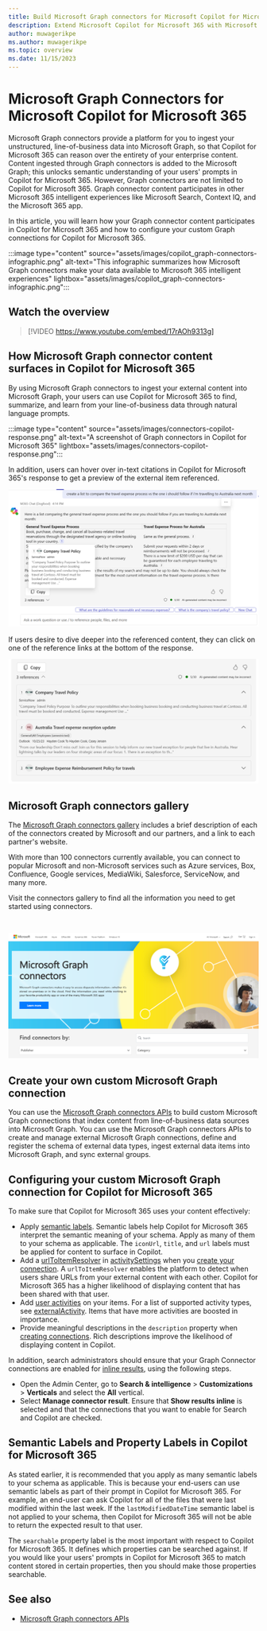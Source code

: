 ```yaml
---
title: Build Microsoft Graph connectors for Microsoft Copilot for Microsoft 365
description: Extend Microsoft Copilot for Microsoft 365 with Microsoft Graph connectors
author: muwagerikpe
ms.author: muwagerikpe
ms.topic: overview
ms.date: 11/15/2023
---
```


# Microsoft Graph Connectors for Microsoft Copilot for Microsoft 365

Microsoft Graph connectors provide a platform for you to ingest your unstructured, line-of-business data into Microsoft Graph, so that Copilot for Microsoft 365 can reason over the entirety of your enterprise content. Content ingested through Graph connectors is added to the Microsoft Graph; this unlocks semantic understanding of your users' prompts in Copilot for Microsoft 365. However, Graph connectors are not limited to Copilot for Microsoft 365. Graph connector content participates in other Microsoft 365 intelligent experiences like Microsoft Search, Context IQ, and the Microsoft 365 app.

In this article, you will learn how your Graph connector content participates in Copilot for Microsoft 365 and how to configure your custom Graph connections for Copilot for Microsoft 365.

:::image type="content" source="assets/images/copilot_graph-connectors-infographic.png" alt-text="This infographic summarizes how Microsoft Graph connectors make your data available to Microsoft 365 intelligent experiences" lightbox="assets/images/copilot_graph-connectors-infographic.png":::

## Watch the overview

> [!VIDEO https://www.youtube.com/embed/17rAOh9313g]

## How Microsoft Graph connector content surfaces in Copilot for Microsoft 365

By using Microsoft Graph connectors to ingest your external content into Microsoft Graph, your users can use Copilot for Microsoft 365 to find, summarize, and learn from your line-of-business data through natural language prompts.

:::image type="content" source="assets/images/connectors-copilot-response.png" alt-text="A screenshot of Graph connectors in Copilot for Microsoft 365" lightbox="assets/images/connectors-copilot-response.png":::

In addition, users can hover over in-text citations in Copilot for Microsoft 365's response to get a preview of the external item referenced.

![A screenshot of hovering over a Graph connectors response in Copilot for Microsoft 365](assets/images/connectors-copilot-hover.png)

If users desire to dive deeper into the referenced content, they can click on one of the reference links at the bottom of the response.

![A screenshot of Graph connectors reference list in Copilot for Microsoft 365](assets/images/connectors-copilot-logo.png)

## Microsoft Graph connectors gallery
The [Microsoft Graph connectors gallery](https://www.microsoft.com/microsoft-search/connectors) includes a brief description of each of the connectors created by Microsoft and our partners, and a link to each partner's website.

With more than 100 connectors currently available, you can connect to popular Microsoft and non-Microsoft services such as Azure services, Box, Confluence, Google services, MediaWiki, Salesforce, ServiceNow, and many more.

Visit the connectors gallery to find all the information you need to get started using connectors.

<br>

![Image showing the new connectors gallery.](assets/images/connectors-gallery.png)

## Create your own custom Microsoft Graph connection

You can use the [Microsoft Graph connectors APIs](/graph/connecting-external-content-connectors-api-overview?context=microsoft-365-copilot/extensibility/context) to build custom Microsoft Graph connections that index content from line-of-business data sources into Microsoft Graph. You can use the Microsoft Graph connectors APIs to create and manage external Microsoft Graph connections, define and register the schema of external data types, ingest external data items into Microsoft Graph, and sync external groups.

## Configuring your custom Microsoft Graph connection for Copilot for Microsoft 365

To make sure that Copilot for Microsoft 365 uses your content effectively:

- Apply [semantic labels](/graph/connecting-external-content-manage-schema). Semantic labels help Copilot for Microsoft 365 interpret the semantic meaning of your schema. Apply as many of them to your schema as applicable. The `iconUrl`, `title`, and `url` labels must be applied for content to surface in Copilot.
- Add a [urlToItemResolver](/graph/api/resources/externalconnectors-urltoitemresolverbase) in [activitySettings](/graph/api/resources/externalconnectors-activitysettings) when you [create your connection](/graph/connecting-external-content-manage-connections#create-a-connection). A `urlToItemResolver` enables the platform to detect when users share URLs from your external content with each other. Copilot for Microsoft 365 has a higher likelihood of displaying content that has been shared with that user.
- Add [user activities](/graph/api/externalconnectors-externalitem-addactivities) on your items. For a list of supported activity types, see [externalActivity](/graph/api/resources/externalconnectors-externalactivity). Items that have more activities are boosted in importance.
- Provide meaningful descriptions in the `description` property when [creating connections](/graph/api/externalconnectors-external-post-connections). Rich descriptions improve the likelihood of displaying content in Copilot.

In addition, search administrators should ensure that your Graph Connector connections are enabled for [inline results](/microsoftsearch/connectors-in-all-vertical), using the following steps.

- Open the Admin Center, go to **Search & intelligence** > **Customizations** > **Verticals** and select the **All** vertical.
- Select **Manage connector result**. Ensure that **Show results inline** is selected and that the connections that you want to enable for Search and Copilot are checked.

## Semantic Labels and Property Labels in Copilot for Microsoft 365

As stated earlier, it is recommended that you apply as many semantic labels to your schema as applicable. This is because your end-users can use semantic labels as part of their prompt in Copilot for Microsoft 365. For example, an end-user can ask Copilot for all of the files that were last modified within the last week. If the `lastModifiedDateTime` semantic label is not applied to your schema, then Copilot for Microsoft 365 will not be able to return the expected result to that user.

The `searchable` property label is the most important with respect to Copilot for Microsoft 365. It defines which properties can be searched against. If you would like your users' prompts in Copilot for Microsoft 365 to match content stored in certain properties, then you should make those properties searchable.

## See also

- [Microsoft Graph connectors APIs](/graph/connecting-external-content-connectors-api-overview?context=microsoft-365-copilot/extensibility/context)
